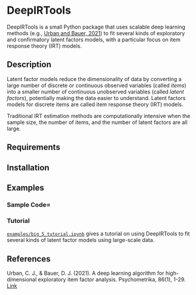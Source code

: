 # DeepIRTools

DeepIRTools is a small Python package that uses scalable deep learning methods (e.g., [Urban and Bauer, 2021](https://link.springer.com/article/10.1007/s11336-021-09748-3)) to fit several kinds of exploratory and confirmatory latent factors models, with a particular focus on item response theory (IRT) models.

## Description

Latent factor models reduce the dimensionality of data by converting a large number of discrete or continuous observed variables (called *items*) into a smaller number of continuous unobserved variables (called *latent factors*), potentially making the data easier to understand. Latent factors models for discrete items are called item response theory (IRT) models.

Traditional IRT estimation methods are computationally intensive when the sample size, the number of items, and the number of latent factors are all large. 

## Requirements

## Installation

## Examples

### Sample Code=

### Tutorial

[`examples/big_5_tutorial.ipynb`](examples/big_5_tutorial.ipynb) gives a tutorial on using DeepIRTools to fit several kinds of latent factor models using large-scale data. 

## References

Urban, C. J., & Bauer, D. J. (2021). A deep learning algorithm for high-dimensional exploratory item factor analysis. Psychometrika, 86(1), 1-29. [Link](https://link.springer.com/article/10.1007/s11336-021-09748-3)

